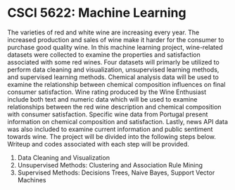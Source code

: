 # CSCI 5622: Machine Learning
The varieties of red and white wine are increasing every year. The increased production and sales of wine make it harder for the consumer to purchase good quality wine.
In this machine learning project, wine-related datasets were collected to examine the properties and satisfaction associated with some red wines. 
Four datasets will primarly be utilized to perform data cleaning and visualization, unsupervised learning methods, and supervised learning methods.
Chemical analysis data will be used to examine the relationship between chemical composition influences on final consumer satisfaction.
Wine rating produced by the Wine Enthusiast include both text and numeric data which will be used to examine relationships between the red wine description and chemical composition with consumer satisfaction.
Specific wine data from Portugal present information on chemical composition and satisfaction. Lastly, news API data was also included to examine current information and public sentiment towards wine. 
The project will be divided into the following steps below. Writeup and codes associated with each step will be provided. 

1) Data Cleaning and Visualization
2) Unsupervised Methods: Clustering and Association Rule Mining
3) Supervised Methods: Decisions Trees, Naive Bayes, Support Vector Machines 
